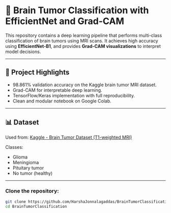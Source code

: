 # 🧠 Brain Tumor Classification with EfficientNet and Grad-CAM

This repository contains a deep learning pipeline that performs multi-class classification of brain tumors using MRI scans. It achieves high accuracy using **EfficientNet-B1**, and provides **Grad-CAM visualizations** to interpret model decisions.

---

## 🚀 Project Highlights
- 98.861% validation accuracy on the Kaggle brain tumor MRI dataset.
- Grad-CAM for interpretable deep learning.
- TensorFlow/Keras implementation with full reproducibility.
- Clean and modular notebook on Google Colab.

---

## 📊 Dataset

Used from: [Kaggle - Brain Tumor Dataset (T1-weighted MRI)](https://www.kaggle.com/datasets/masoudnickparvar/brain-tumor-mri-dataset)

Classes:
- Glioma
- Meningioma
- Pituitary tumor
- No tumor (healthy)

---

### Clone the repository:
```bash
git clone https://github.com/HarshaJonnalagaddas/BrainTumorClassification.git
cd BrainTumorClassification
